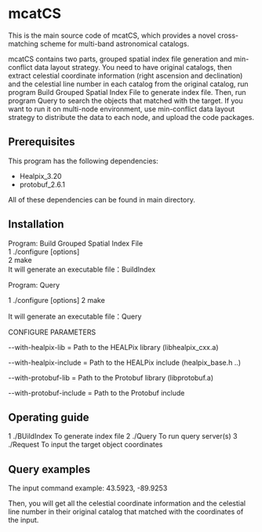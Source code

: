 # mcatCS
This is the main source code of mcatCS, which provides a novel cross-matching scheme for multi-band astronomical catalogs.

mcatCS contains two parts, grouped spatial index file generation and min-conflict data layout strategy. You need to have original catalogs, then extract celestial coordinate information (right ascension and declination) and the celestial line number in each catalog from the original catalog, run program Build Grouped Spatial Index File to generate index file. Then, run program Query to search the objects that matched with the target. If you want to run it on multi-node environment, use min-conflict data layout strategy to distribute the data to each node, and upload the code packages.

## Prerequisites

This program has the following dependencies:
  - Healpix_3.20
  - protobuf_2.6.1  

All of these dependencies can be found in main directory.


## Installation

Program: Build Grouped Spatial Index File <br>
  1 ./configure [options] <br>
  2  make <br>
It will generate an executable file：BuildIndex

Program: Query

  1 ./configure [options]
  2 make

It will generate an executable file：Query

CONFIGURE PARAMETERS

   --with-healpix-lib = Path to the HEALPix library (libhealpix_cxx.a) 
   
   --with-healpix-include = Path to the HEALPix include (healpix_base.h ..)
   
   --with-protobuf-lib = Path to the Protobuf library (libprotobuf.a)
   
   --with-protobuf-include = Path to the Protobuf include


## Operating guide
1 ./BUildIndex                  To generate index file 
2 ./Query                       To run query server(s)
3 ./Request                     To input the target object coordinates

## Query examples



The input command example: 43.5923, -89.9253

Then, you will get all the celestial coordinate information and the celestial line number in their original catalog that matched with the coordinates of the input.
